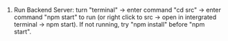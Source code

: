 1. Run Backend Server: turn "terminal" -> enter command "cd src" -> enter command "npm start" to run
(or right click to src -> open in intergrated terminal -> npm start). If not running, try "npm install" before "npm start".